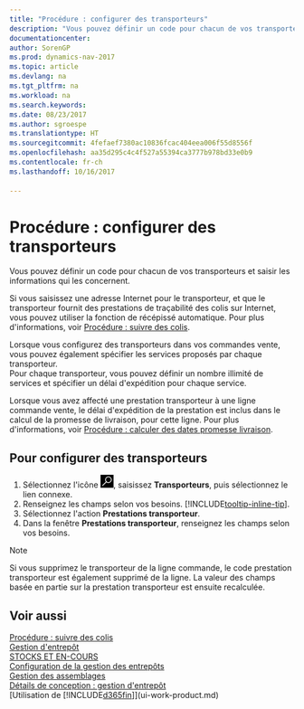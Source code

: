 ```yaml
---
title: "Procédure : configurer des transporteurs"
description: "Vous pouvez définir un code pour chacun de vos transporteurs et saisir les informations qui les concernent."
documentationcenter: 
author: SorenGP
ms.prod: dynamics-nav-2017
ms.topic: article
ms.devlang: na
ms.tgt_pltfrm: na
ms.workload: na
ms.search.keywords: 
ms.date: 08/23/2017
ms.author: sgroespe
ms.translationtype: HT
ms.sourcegitcommit: 4fefaef7380ac10836fcac404eea006f55d8556f
ms.openlocfilehash: aa35d295c4c4f527a55394ca3777b978bd33e0b9
ms.contentlocale: fr-ch
ms.lasthandoff: 10/16/2017

---
```

# <a name="how-to-set-up-shipping-agents"></a>Procédure : configurer des transporteurs
Vous pouvez définir un code pour chacun de vos transporteurs et saisir les informations qui les concernent.  

Si vous saisissez une adresse Internet pour le transporteur, et que le transporteur fournit des prestations de traçabilité des colis sur Internet, vous pouvez utiliser la fonction de récépissé automatique. Pour plus d'informations, voir [Procédure : suivre des colis](sales-how-track-packages.md).

Lorsque vous configurez des transporteurs dans vos commandes vente, vous pouvez également spécifier les services proposés par chaque transporteur.  
Pour chaque transporteur, vous pouvez définir un nombre illimité de services et spécifier un délai d'expédition pour chaque service.  

Lorsque vous avez affecté une prestation transporteur à une ligne commande vente, le délai d'expédition de la prestation est inclus dans le calcul de la promesse de livraison, pour cette ligne. Pour plus d'informations, voir [Procédure : calculer des dates promesse livraison](sales-how-to-calculate-order-promising-dates.md).

## <a name="to-set-up-a-shipping-agent"></a>Pour configurer des transporteurs  
1.  Sélectionnez l'icône ![Page ou état pour la recherche](media/ui-search/search_small.png "Page ou état pour la recherche"), saisissez **Transporteurs**, puis sélectionnez le lien connexe.  
2.  Renseignez les champs selon vos besoins. [!INCLUDE[tooltip-inline-tip](includes/tooltip-inline-tip_md.md)].  
3.  Sélectionnez l'action **Prestations transporteur**.
4. Dans la fenêtre **Prestations transporteur**, renseignez les champs selon vos besoins.

> [!NOTE]  
>  Si vous supprimez le transporteur de la ligne commande, le code prestation transporteur est également supprimé de la ligne. La valeur des champs basée en partie sur la prestation transporteur est ensuite recalculée.  

## <a name="see-also"></a>Voir aussi
[Procédure : suivre des colis](sales-how-track-packages.md)    
[Gestion d'entrepôt](warehouse-manage-warehouse.md)  
[STOCKS ET EN-COURS](inventory-manage-inventory.md)  
[Configuration de la gestion des entrepôts](warehouse-setup-warehouse.md)     
[Gestion des assemblages](assembly-assemble-items.md)    
[Détails de conception : gestion d'entrepôt](design-details-warehouse-management.md)  
[Utilisation de [!INCLUDE[d365fin](includes/d365fin_md.md)]](ui-work-product.md)  

